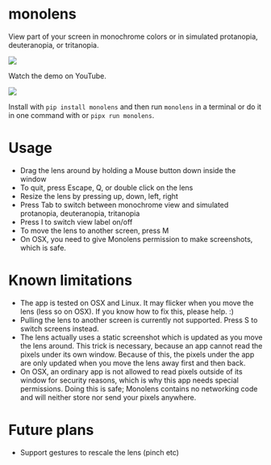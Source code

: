 # monolens

View part of your screen in monochrome colors or in simulated protanopia, deuteranopia, or tritanopia.

[<img src="https://img.shields.io/pypi/v/monolens.svg">](https://pypi.org/project/monolens)

Watch the demo on YouTube.

[<img src="https://img.youtube.com/vi/f8FRBlSoqWQ/0.jpg">](https://youtu.be/f8FRBlSoqWQ)

Install with `pip install monolens` and then run `monolens` in a terminal or do it in one
command with or `pipx run monolens`.

# Usage

<!-- usage begin -->

- Drag the lens around by holding a Mouse button down inside the window
- To quit, press Escape, Q, or double click on the lens
- Resize the lens by pressing up, down, left, right
- Press Tab to switch between monochrome view and simulated protanopia, deuteranopia, tritanopia
- Press I to switch view label on/off
- To move the lens to another screen, press M
- On OSX, you need to give Monolens permission to make screenshots, which is safe.

<!-- usage end -->

# Known limitations

- The app is tested on OSX and Linux. It may flicker when you move the lens (less so on
  OSX). If you know how to fix this, please help. :)
- Pulling the lens to another screen is currently not supported. Press S to switch screens
  instead.
- The lens actually uses a static screenshot which is updated as you move the lens around.
  This trick is necessary, because an app cannot read the pixels under its own window.
  Because of this, the pixels under the app are only updated when you move the lens away
  first and then back.
- On OSX, an ordinary app is not allowed to read pixels outside of its window for security
  reasons, which is why this app needs special permissions. Doing this is safe; Monolens
  contains no networking code and will neither store nor send your pixels anywhere.

# Future plans

- Support gestures to rescale the lens (pinch etc)
